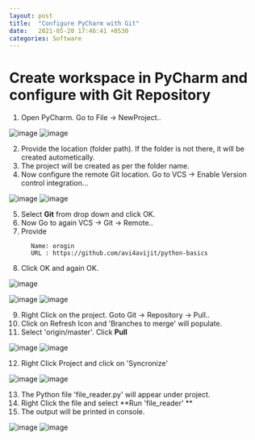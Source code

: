 ```yaml
---
layout: post
title:  "Configure PyCharm with Git"
date:   2021-05-20 17:46:41 +0530
categories: Software
---
```


# Create workspace in PyCharm and configure with Git Repository

1. Open PyCharm. Go to File -> NewProject.. 

![image](https://user-images.githubusercontent.com/39100362/119184087-8c7e2180-ba92-11eb-93e6-c56083a0ad80.png) ![image](https://user-images.githubusercontent.com/39100362/119184108-97d14d00-ba92-11eb-8a8a-55ce30607c26.png)


2. Provide the location (folder path). If the folder is not there, it will be created autometically.
3. The project will be created as per the folder name.
4. Now configure the remote Git location. Go to VCS -> Enable Version control integration...

![image](https://user-images.githubusercontent.com/39100362/119178661-a23c1880-ba8b-11eb-9026-157037826f10.png) ![image](https://user-images.githubusercontent.com/39100362/119178795-ce579980-ba8b-11eb-852e-9437acf1ed08.png)

5. Select **Git** from drop down and click OK.
6. Now Go to again VCS -> Git -> Remote..
7. Provide 
```
      Name: orogin
      URL : https://github.com/avi4avijit/python-basics
```
8. Click OK and again OK. 

![image](https://user-images.githubusercontent.com/39100362/119179618-c3513900-ba8c-11eb-8a1c-b11fe9a43286.png)

![image](https://user-images.githubusercontent.com/39100362/119179669-d49a4580-ba8c-11eb-8d68-302cb8f5b825.png)  ![image](https://user-images.githubusercontent.com/39100362/119179694-df54da80-ba8c-11eb-9756-e7b53a64edf1.png)

9. Right Click on the project. Goto Git -> Repository -> Pull..
10. Click on Refresh Icon and 'Branches to merge' will populate. 
11. Select 'origin/master'. Click **Pull** 

![image](https://user-images.githubusercontent.com/39100362/119180469-f811c000-ba8d-11eb-9c14-8a7dd15a58cb.png)  ![image](https://user-images.githubusercontent.com/39100362/119180605-20012380-ba8e-11eb-8a22-bb7fd2fcb11d.png)

12. Right Click Project and click on 'Syncronize<project name>'
  
![image](https://user-images.githubusercontent.com/39100362/119180773-5a6ac080-ba8e-11eb-8915-ddf15545a960.png) ![image](https://user-images.githubusercontent.com/39100362/119180820-69ea0980-ba8e-11eb-878a-b6d6ab8771ed.png)

13. The Python file 'file_reader.py' will appear under project. 
14. Right Click the file and select **Run 'file_reader' **
15. The output will be printed in console.
  
![image](https://user-images.githubusercontent.com/39100362/119181132-cd743700-ba8e-11eb-803d-a5c0b1c39382.png) ![image](https://user-images.githubusercontent.com/39100362/119181159-d402ae80-ba8e-11eb-98b1-8e38b51ff814.png)


   


